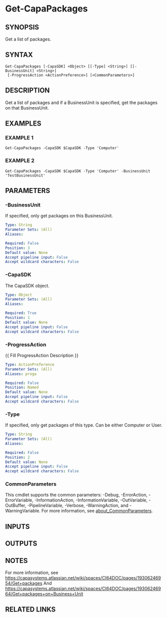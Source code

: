 # Get-CapaPackages

## SYNOPSIS
Get a list of packages.

## SYNTAX

```
Get-CapaPackages [-CapaSDK] <Object> [[-Type] <String>] [[-BusinessUnit] <String>]
 [-ProgressAction <ActionPreference>] [<CommonParameters>]
```

## DESCRIPTION
Get a list of packages and if a BusinessUnit is specified, get the packages on that BusinessUnit.

## EXAMPLES

### EXAMPLE 1
```
Get-CapaPackages -CapaSDK $CapaSDK -Type 'Computer'
```

### EXAMPLE 2
```
Get-CapaPackages -CapaSDK $CapaSDK -Type 'Computer' -BusinessUnit 'TestBusinessUnit'
```

## PARAMETERS

### -BusinessUnit
If specified, only get packages on this BusinessUnit.

```yaml
Type: String
Parameter Sets: (All)
Aliases:

Required: False
Position: 3
Default value: None
Accept pipeline input: False
Accept wildcard characters: False
```

### -CapaSDK
The CapaSDK object.

```yaml
Type: Object
Parameter Sets: (All)
Aliases:

Required: True
Position: 1
Default value: None
Accept pipeline input: False
Accept wildcard characters: False
```

### -ProgressAction
{{ Fill ProgressAction Description }}

```yaml
Type: ActionPreference
Parameter Sets: (All)
Aliases: proga

Required: False
Position: Named
Default value: None
Accept pipeline input: False
Accept wildcard characters: False
```

### -Type
If specified, only get packages of this type.
Can be either Computer or User.

```yaml
Type: String
Parameter Sets: (All)
Aliases:

Required: False
Position: 2
Default value: None
Accept pipeline input: False
Accept wildcard characters: False
```

### CommonParameters
This cmdlet supports the common parameters: -Debug, -ErrorAction, -ErrorVariable, -InformationAction, -InformationVariable, -OutVariable, -OutBuffer, -PipelineVariable, -Verbose, -WarningAction, and -WarningVariable. For more information, see [about_CommonParameters](http://go.microsoft.com/fwlink/?LinkID=113216).

## INPUTS

## OUTPUTS

## NOTES
For more information, see https://capasystems.atlassian.net/wiki/spaces/CI64DOC/pages/19306246954/Get+packages
And https://capasystems.atlassian.net/wiki/spaces/CI64DOC/pages/19306246964/Get+packages+on+Business+Unit

## RELATED LINKS
